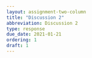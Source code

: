 ```yaml
---
layout: assignment-two-column
title: "Discussion 2"
abbreviation: Discussion 2
type: response
due_date: 2021-01-21
ordering: 1
draft: 1
---
```

